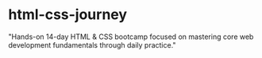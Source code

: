 # html-css-journey
"Hands-on 14-day HTML &amp; CSS bootcamp focused on mastering core web development fundamentals through daily practice."
